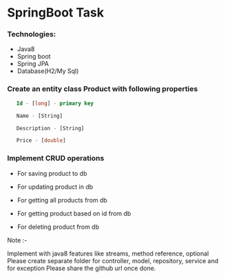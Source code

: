 # SpringBoot Task

### Technologies: 

- Java8
- Spring boot
- Spring JPA 
- Database(H2/My Sql)

 

### Create an entity class  Product with following properties
 
```sql
   Id - [long] - primary key

   Name - [String]

   Description - [String]

   Price - [double]
```

 

### Implement  CRUD operations
 
- For saving product to db

- For updating product in db

- For getting all products from db

- For getting product based on id from db

- For deleting product from db

 

Note :-

Implement with java8  features like streams, method reference, optional
Please create separate folder for controller, model, repository, service and for exception
Please share the github url once done.